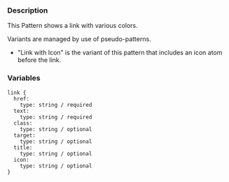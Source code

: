 ### Description
This Pattern shows a link with various colors.

Variants are managed by use of pseudo-patterns.

- "Link with Icon" is the variant of this pattern that includes an icon atom before the link.

### Variables
~~~
link {
  href:
    type: string / required
  text:
    type: string / required
  class:
    type: string / optional
  target:
    type: string / optional
  title:
    type: string / optional
  icon:
    type: string / optional
}
~~~
